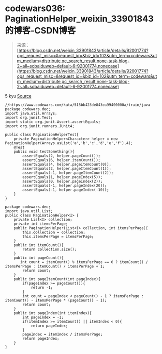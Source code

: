<!--yml
category: codewars
date: 2022-08-13 11:44:11
-->

# codewars036: PaginationHelper_weixin_33901843的博客-CSDN博客

> 来源：[https://blog.csdn.net/weixin_33901843/article/details/92001774?ops_request_misc=&request_id=&biz_id=102&utm_term=codewars&utm_medium=distribute.pc_search_result.none-task-blog-2~all~sobaiduweb~default-6-92001774.nonecase](https://blog.csdn.net/weixin_33901843/article/details/92001774?ops_request_misc=&request_id=&biz_id=102&utm_term=codewars&utm_medium=distribute.pc_search_result.none-task-blog-2~all~sobaiduweb~default-6-92001774.nonecase)

5 kyu [Source](https://www.codewars.com/kata/515bb423de843ea99400000a/train/java)

```
//https://www.codewars.com/kata/515bb423de843ea99400000a/train/java
package codewars.dec;
import java.util.Arrays;
import org.junit.Test;
import static org.junit.Assert.assertEquals;
import org.junit.runners.JUnit4;

public class PaginationHelperTest{
    private PaginationHelper<Character> helper = new PaginationHelper(Arrays.asList('a','b','c','d','e','f'),4);
    @Test
    public void testSomething(){
        assertEquals(2, helper.pageCount());
        assertEquals(6, helper.itemCount());
        assertEquals(4, helper.pageItemCount(0));
        assertEquals(2, helper.pageItemCount(1));
        assertEquals(-1, helper.pageItemCount(2));
        assertEquals(1, helper.pageIndex(5));
        assertEquals(0, helper.pageIndex(2));
        assertEquals(-1, helper.pageIndex(20));
        assertEquals(-1, helper.pageIndex(-10));               
    }
} 
```

```
package codewars.dec;
import java.util.List;
public class PaginationHelper<I> {
    private List<I> collection;
    private int itemsPerPage;
    public PaginationHelper(List<I> collection, int itemsPerPage){
        this.collection = collection;
        this.itemsPerPage = itemsPerPage;
    }    
    public int itemCount(){
        return collection.size();
    }    
    public int pageCount(){
       int count = itemCount() % itemsPerPage == 0 ? itemCount() / itemsPerPage : itemCount() / itemsPerPage + 1;
        return count;
    }    
    public int pageItemCount(int pageIndex){
        if(pageIndex >= pageCount()){
            return -1;
        }            
        int count = pageIndex < pageCount() - 1 ? itemsPerPage : itemCount() - itemsPerPage * (pageCount() - 1);
        return count;
    }        
    public int pageIndex(int itemIndex){
        int pageIndex = -1;
        if(itemIndex >= itemCount() || itemIndex < 0){
            return pageIndex;
        }    
        pageIndex = itemIndex / itemsPerPage;
        return pageIndex;
    }    
} 
```